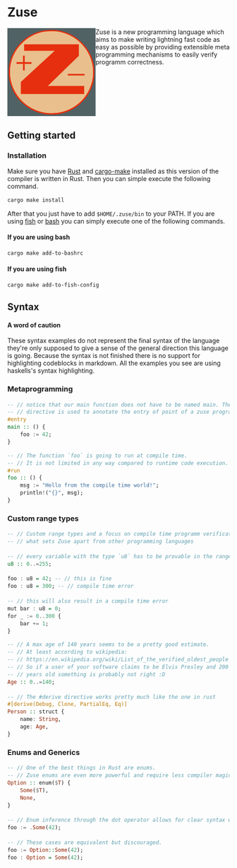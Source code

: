 # Zuse

<img align="left" src="resources/zuse_logo.svg" alt="original logo of the Zuse KG" width="200"/>
Zuse is a new programming language which aims to make writing lightning fast code
as easy as possible by providing extensible meta programming mechanisms to easily
verify programm correctness.

<br><br/>
<br><br/>
<br><br/>

## Getting started

### Installation

Make sure you have [Rust](https://www.rust-lang.org/) and [cargo-make](https://github.com/sagiegurari/cargo-make)
installed as this version of the compiler is written in Rust.
Then you can simple execute the following command.

```bash
cargo make install
```

After that you just have to add `$HOME/.zuse/bin` to your PATH. If you
are using [fish](https://fishshell.com/) or [bash](https://www.gnu.org/software/bash/)
you can simply execute one of the following commands.

#### If you are using bash
```bash
cargo make add-to-bashrc
```

#### If you are using fish
```bash
cargo make add-to-fish-config
```

## Syntax

#### A word of caution
These syntax examples do not represent the final syntax of the language they're
only supposed to give a sense of the general direction this language is going.
Because the syntax is not finished there is no support for highlighting codeblocks
in markdown. All the examples you see are using haskells's syntax highlighting.


### Metaprogramming
```haskell
-- // notice that our main function does not have to be named main. The #entry
-- // directive is used to annotate the entry of point of a zuse programm.
#entry
main :: () {
	foo := 42;
}
```

```haskell
-- // The function `foo` is going to run at compile time.
-- // It is not limited in any way compared to runtime code execution.
#run
foo :: () {
	msg := "Hello from the compile time world!";
	println!("{}", msg);
}
```


### Custom range types
```haskell
-- // Custom range types and a focus on compile time programm verification is 
-- // what sets Zuse apart from other programming languages

-- // every variable with the type `u8` has to be provable in the range from 0 to including 255
u8 :: 0..=255;

foo : u8 = 42; -- // this is fine
foo : u8 = 300; -- // compile time error

-- // this will also result in a compile time error
mut bar : u8 = 0;
for _ := 0..300 {
	bar += 1;
}
```

```haskell
-- // A max age of 140 years seems to be a pretty good estimate.
-- // At least according to wikipedia:
-- // https://en.wikipedia.org/wiki/List_of_the_verified_oldest_people
-- // So if a user of your software claims to be Elvis Presley and 200
-- // years old something is probably not right :D
Age :: 0..=140;

-- // The #derive directive works pretty much like the one in rust 
#[derive(Debug, Clone, PartialEq, Eq)]
Person :: struct {
	name: String,
	age: Age,
}
```

### Enums and Generics
```haskell
-- // One of the best things in Rust are enums.
-- // Zuse enums are even more powerful and require less compiler magic to work.
Option :: enum($T) {
	Some($T),
	None,
}

-- // Enum inference through the dot operator allows for clear syntax without too much visual noise
foo := .Some(42);

-- // These cases are equivalent but discouraged.
foo := Option::Some(42);
foo : Option = Some(42);
```
